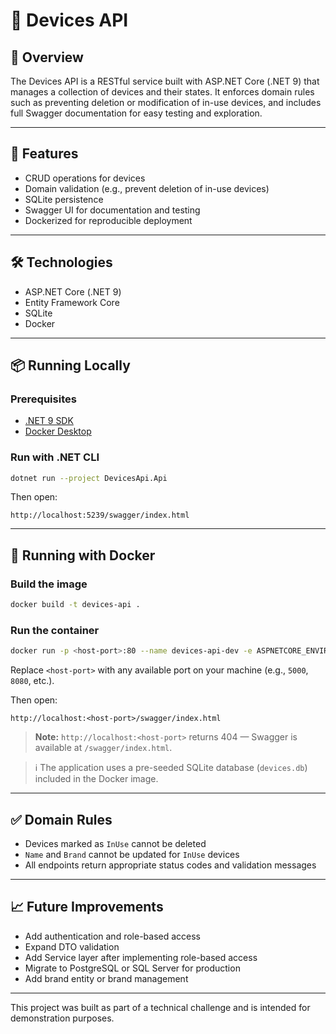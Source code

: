 # 📘 Devices API

## 🧩 Overview

The Devices API is a RESTful service built with ASP.NET Core (.NET 9) that manages a collection of devices and their states. It enforces domain rules such as preventing deletion or modification of in-use devices, and includes full Swagger documentation for easy testing and exploration.

---

## 🚀 Features

- CRUD operations for devices
- Domain validation (e.g., prevent deletion of in-use devices)
- SQLite persistence
- Swagger UI for documentation and testing
- Dockerized for reproducible deployment

---

## 🛠️ Technologies

- ASP.NET Core (.NET 9)
- Entity Framework Core
- SQLite
- Docker

---

## 📦 Running Locally

### Prerequisites

- [.NET 9 SDK](https://dotnet.microsoft.com/en-us/download)
- [Docker Desktop](https://www.docker.com/products/docker-desktop)

### Run with .NET CLI

```bash
dotnet run --project DevicesApi.Api
```

Then open:

```
http://localhost:5239/swagger/index.html
```

---

## 🐳 Running with Docker

### Build the image

```bash
docker build -t devices-api .
```

### Run the container

```bash
docker run -p <host-port>:80 --name devices-api-dev -e ASPNETCORE_ENVIRONMENT=Development devices-api
```

Replace `<host-port>` with any available port on your machine (e.g., `5000`, `8080`, etc.).

Then open:

```
http://localhost:<host-port>/swagger/index.html
```

> **Note:** `http://localhost:<host-port>` returns 404 — Swagger is available at `/swagger/index.html`.

> ℹ️ The application uses a pre-seeded SQLite database (`devices.db`) included in the Docker image.

---

## ✅ Domain Rules

- Devices marked as `InUse` cannot be deleted
- `Name` and `Brand` cannot be updated for `InUse` devices
- All endpoints return appropriate status codes and validation messages

---

## 📈 Future Improvements

- Add authentication and role-based access
- Expand DTO validation
- Add Service layer after implementing role-based access
- Migrate to PostgreSQL or SQL Server for production
- Add brand entity or brand management

---

This project was built as part of a technical challenge and is intended for demonstration purposes.
